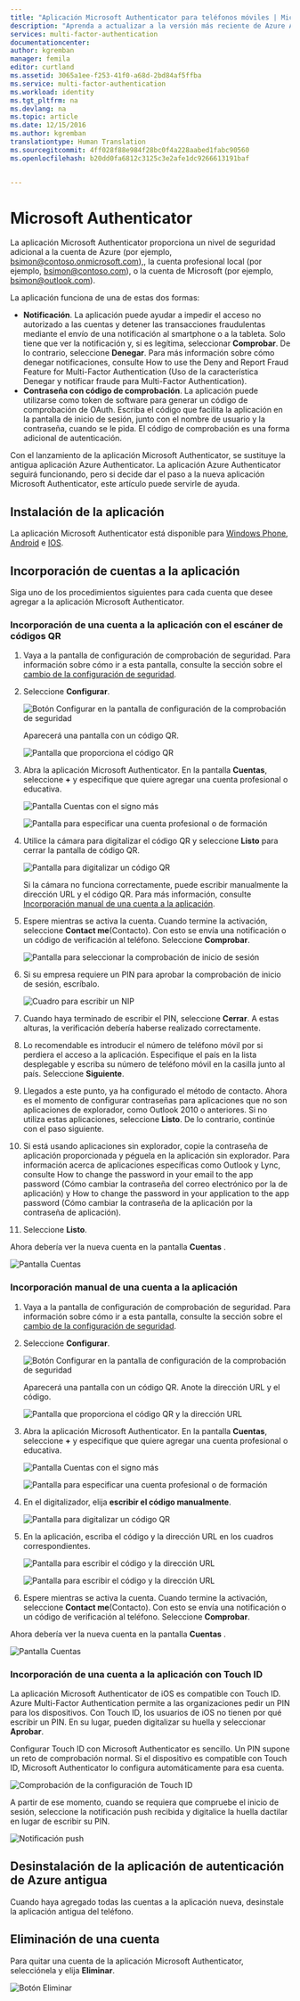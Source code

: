 ```yaml
---
title: "Aplicación Microsoft Authenticator para teléfonos móviles | Microsoft Docs"
description: "Aprenda a actualizar a la versión más reciente de Azure Authenticator."
services: multi-factor-authentication
documentationcenter: 
author: kgremban
manager: femila
editor: curtland
ms.assetid: 3065a1ee-f253-41f0-a68d-2bd84af5ffba
ms.service: multi-factor-authentication
ms.workload: identity
ms.tgt_pltfrm: na
ms.devlang: na
ms.topic: article
ms.date: 12/15/2016
ms.author: kgremban
translationtype: Human Translation
ms.sourcegitcommit: 4ff028f88e984f28bc0f4a228aabed1fabc90560
ms.openlocfilehash: b20dd0fa6812c3125c3e2afe1dc9266613191baf


---
```

# <a name="microsoft-authenticator"></a>Microsoft Authenticator
La aplicación Microsoft Authenticator proporciona un nivel de seguridad adicional a la cuenta de Azure (por ejemplo, bsimon@contoso.onmicrosoft.com),, la cuenta profesional local (por ejemplo, bsimon@contoso.com), o la cuenta de Microsoft (por ejemplo, bsimon@outlook.com).

La aplicación funciona de una de estas dos formas:

* **Notificación**. La aplicación puede ayudar a impedir el acceso no autorizado a las cuentas y detener las transacciones fraudulentas mediante el envío de una notificación al smartphone o a la tableta. Solo tiene que ver la notificación y, si es legítima, seleccionar **Comprobar**. De lo contrario, seleccione **Denegar**. Para más información sobre cómo denegar notificaciones, consulte How to use the Deny and Report Fraud Feature for Multi-Factor Authentication (Uso de la característica Denegar y notificar fraude para Multi-Factor Authentication).
* **Contraseña con código de comprobación**. La aplicación puede utilizarse como token de software para generar un código de comprobación de OAuth. Escriba el código que facilita la aplicación en la pantalla de inicio de sesión, junto con el nombre de usuario y la contraseña, cuando se le pida. El código de comprobación es una forma adicional de autenticación.

Con el lanzamiento de la aplicación Microsoft Authenticator, se sustituye la antigua aplicación Azure Authenticator.  La aplicación Azure Authenticator seguirá funcionando, pero si decide dar el paso a la nueva aplicación Microsoft Authenticator, este artículo puede servirle de ayuda.  

## <a name="install-the-app"></a>Instalación de la aplicación
La aplicación Microsoft Authenticator está disponible para [Windows Phone](http://go.microsoft.com/fwlink/?Linkid=825071), [Android](http://go.microsoft.com/fwlink/?Linkid=825072) e [IOS](http://go.microsoft.com/fwlink/?Linkid=825073).

## <a name="add-accounts-to-the-app"></a>Incorporación de cuentas a la aplicación
Siga uno de los procedimientos siguientes para cada cuenta que desee agregar a la aplicación Microsoft Authenticator.

### <a name="add-an-account-to-the-app-by-using-the-qr-code-scanner"></a>Incorporación de una cuenta a la aplicación con el escáner de códigos QR
1. Vaya a la pantalla de configuración de comprobación de seguridad.  Para información sobre cómo ir a esta pantalla, consulte la sección sobre el [cambio de la configuración de seguridad](multi-factor-authentication-end-user-manage-settings.md).
2. Seleccione **Configurar**.

    ![Botón Configurar en la pantalla de configuración de la comprobación de seguridad](./media/authenticator-app-how-to/azureauthe.png)

    Aparecerá una pantalla con un código QR.

    ![Pantalla que proporciona el código QR](./media/authenticator-app-how-to/barcode2.png)
3. Abra la aplicación Microsoft Authenticator. En la pantalla **Cuentas**, seleccione **+** y especifique que quiere agregar una cuenta profesional o educativa.

    ![Pantalla Cuentas con el signo más](./media/authenticator-app-how-to/addaccount3.png)

    ![Pantalla para especificar una cuenta profesional o de formación](./media/authenticator-app-how-to/scan.png)
4. Utilice la cámara para digitalizar el código QR y seleccione **Listo** para cerrar la pantalla de código QR.

    ![Pantalla para digitalizar un código QR](./media/multi-factor-authentication-end-user-first-time/scan2.png)

    Si la cámara no funciona correctamente, puede escribir manualmente la dirección URL y el código QR. Para más información, consulte [Incorporación manual de una cuenta a la aplicación](#add-an-account-to-the-app-manually).
5. Espere mientras se activa la cuenta. Cuando termine la activación, seleccione **Contact me**(Contacto).  Con esto se envía una notificación o un código de verificación al teléfono.  Seleccione **Comprobar**.

    ![Pantalla para seleccionar la comprobación de inicio de sesión](./media/authenticator-app-how-to/verify.png)
6. Si su empresa requiere un PIN para aprobar la comprobación de inicio de sesión, escríbalo.

    ![Cuadro para escribir un NIP](./media/multi-factor-authentication-end-user-first-time/scan3.png)
7. Cuando haya terminado de escribir el PIN, seleccione **Cerrar**. A estas alturas, la verificación debería haberse realizado correctamente.
8. Lo recomendable es introducir el número de teléfono móvil por si perdiera el acceso a la aplicación. Especifique el país en la lista desplegable y escriba su número de teléfono móvil en la casilla junto al país. Seleccione **Siguiente**.
9. Llegados a este punto, ya ha configurado el método de contacto. Ahora es el momento de configurar contraseñas para aplicaciones que no son aplicaciones de explorador, como Outlook 2010 o anteriores. Si no utiliza estas aplicaciones, seleccione **Listo**. De lo contrario, continúe con el paso siguiente.

10. Si está usando aplicaciones sin explorador, copie la contraseña de aplicación proporcionada y péguela en la aplicación sin explorador. Para información acerca de aplicaciones específicas como Outlook y Lync, consulte How to change the password in your email to the app password (Cómo cambiar la contraseña del correo electrónico por la de aplicación) y How to change the password in your application to the app password (Cómo cambiar la contraseña de la aplicación por la contraseña de aplicación).
11. Seleccione **Listo**.

Ahora debería ver la nueva cuenta en la pantalla **Cuentas** .

![Pantalla Cuentas](./media/authenticator-app-how-to/accounts.png)

### <a name="add-an-account-to-the-app-manually"></a>Incorporación manual de una cuenta a la aplicación
1. Vaya a la pantalla de configuración de comprobación de seguridad.  Para información sobre cómo ir a esta pantalla, consulte la sección sobre el [cambio de la configuración de seguridad](multi-factor-authentication-end-user-manage-settings.md).
2. Seleccione **Configurar**.

    ![Botón Configurar en la pantalla de configuración de la comprobación de seguridad](./media/authenticator-app-how-to/azureauthe.png)

    Aparecerá una pantalla con un código QR.  Anote la dirección URL y el código.

    ![Pantalla que proporciona el código QR y la dirección URL](./media/authenticator-app-how-to/barcode2.png)
3. Abra la aplicación Microsoft Authenticator. En la pantalla **Cuentas**, seleccione **+** y especifique que quiere agregar una cuenta profesional o educativa.

    ![Pantalla Cuentas con el signo más](./media/authenticator-app-how-to/addaccount3.png)

    ![Pantalla para especificar una cuenta profesional o de formación](./media/authenticator-app-how-to/scan.png)
4. En el digitalizador, elija **escribir el código manualmente**.

    ![Pantalla para digitalizar un código QR](./media/multi-factor-authentication-end-user-first-time/scan2.png)
5. En la aplicación, escriba el código y la dirección URL en los cuadros correspondientes.

    ![Pantalla para escribir el código y la dirección URL](./media/authenticator-app-how-to/manual.png)

    ![Pantalla para escribir el código y la dirección URL](./media/authenticator-app-how-to/addaccount2.png)
6. Espere mientras se activa la cuenta. Cuando termine la activación, seleccione **Contact me**(Contacto). Con esto se envía una notificación o un código de verificación al teléfono. Seleccione **Comprobar**.

Ahora debería ver la nueva cuenta en la pantalla **Cuentas** .

![Pantalla Cuentas](./media/authenticator-app-how-to/accounts.png)

### <a name="add-an-account-to-the-app-by-using-touch-id"></a>Incorporación de una cuenta a la aplicación con Touch ID
La aplicación Microsoft Authenticator de iOS es compatible con Touch ID.  Azure Multi-Factor Authentication permite a las organizaciones pedir un PIN para los dispositivos. Con Touch ID, los usuarios de iOS no tienen por qué escribir un PIN. En su lugar, pueden digitalizar su huella y seleccionar **Aprobar**.

Configurar Touch ID con Microsoft Authenticator es sencillo. Un PIN supone un reto de comprobación normal. Si el dispositivo es compatible con Touch ID, Microsoft Authenticator lo configura automáticamente para esa cuenta.

![Comprobación de la configuración de Touch ID](./media/authenticator-app-how-to/touchid1.png)

A partir de ese momento, cuando se requiera que compruebe el inicio de sesión, seleccione la notificación push recibida y digitalice la huella dactilar en lugar de escribir su PIN.

![Notificación push](./media/authenticator-app-how-to/touchid2.png)

## <a name="uninstall-the-old-azure-authentication-app"></a>Desinstalación de la aplicación de autenticación de Azure antigua
Cuando haya agregado todas las cuentas a la aplicación nueva, desinstale la aplicación antigua del teléfono.

## <a name="delete-an-account"></a>Eliminación de una cuenta
Para quitar una cuenta de la aplicación Microsoft Authenticator, selecciónela y elija **Eliminar**.

![Botón Eliminar](./media/authenticator-app-how-to/remove.png)



<!--HONumber=Dec16_HO4-->


